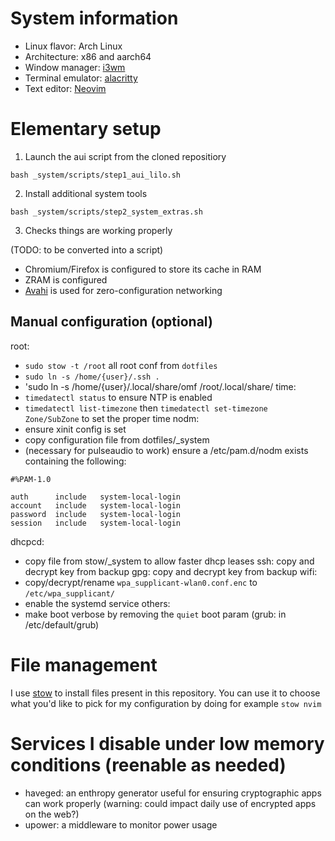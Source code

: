 System information
==================

- Linux flavor: Arch Linux
- Architecture: x86 and aarch64
- Window manager: [i3wm](https://github.com/i3/i3)
- Terminal emulator: [alacritty](https://github.com/jwilm/alacritty)
- Text editor: [Neovim](https://github.com/neovim/neovim)

Elementary setup
================

1. Launch the aui script from the cloned repositiory

`bash _system/scripts/step1_aui_lilo.sh`

2. Install additional system tools

`bash _system/scripts/step2_system_extras.sh`

3. Checks things are working properly

(TODO: to be converted into a script)

- Chromium/Firefox is configured to store its cache in RAM
- ZRAM is configured
- [Avahi](https://wiki.archlinux.org/index.php/avahi) is used for zero-configuration networking


Manual configuration (optional)
---------
root:
- `sudo stow -t /root` all root conf from `dotfiles`
- `sudo ln -s /home/{user}/.ssh .`
- 'sudo ln -s /home/{user}/.local/share/omf /root/.local/share/
time:
- `timedatectl status` to ensure NTP is enabled
- `timedatectl list-timezone` then `timedatectl set-timezone Zone/SubZone` to set the proper time
nodm:
- ensure xinit config is set
- copy configuration file from dotfiles/_system
- (necessary for pulseaudio to work) ensure a /etc/pam.d/nodm exists containing the following:
```
#%PAM-1.0

auth      include   system-local-login
account   include   system-local-login
password  include   system-local-login
session   include   system-local-login
```
dhcpcd:
- copy file from stow/_system to allow faster dhcp leases
ssh: copy and decrypt key from backup
gpg: copy and decrypt key from backup
wifi:
- copy/decrypt/rename `wpa_supplicant-wlan0.conf.enc` to `/etc/wpa_supplicant/`
- enable the systemd service
others:
- make boot verbose by removing the `quiet` boot param (grub: in /etc/default/grub)



File management
===============

I use [stow](http://www.gnu.org/software/stow/) to install files present in this repository. You can use it to choose what you'd like to pick for my configuration by doing for example `stow nvim`


Services I disable under low memory conditions (reenable as needed)
==============================================
- haveged: an enthropy generator useful for ensuring cryptographic apps can work properly (warning: could impact daily use of encrypted apps on the web?)
- upower: a middleware to monitor power usage
